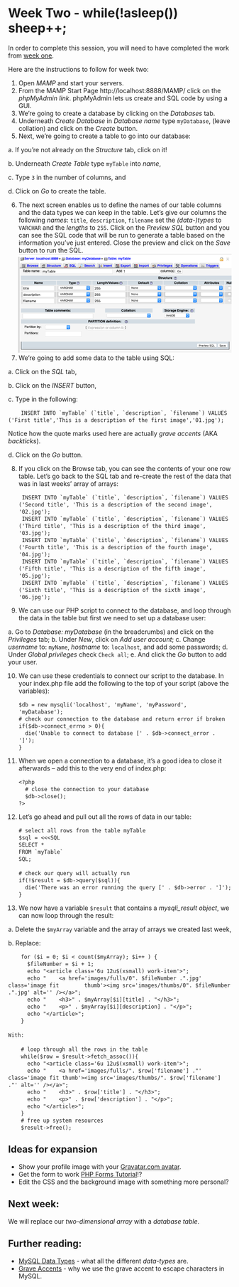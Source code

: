 # Week Two - while(!asleep()) sheep++;

In order to complete this session, you will need to have completed the work from [week one](./week-one/).

Here are the instructions to follow for week two:

1. Open *MAMP* and start your servers.
2. From the MAMP Start Page http://localhost:8888/MAMP/ click on the *phpMyAdmin link*. phpMyAdmin lets us create and SQL code by using a GUI.
3. We’re going to create a database by clicking on the *Databases* tab.
4.	Underneath *Create Database* in *Database name* type `myDatabase`, (leave collation) and click on the *Create* button.
5.	Next, we’re going to create a table to go into our database:

  a.	If you’re not already on the *Structure* tab, click on it!

  b.	Underneath *Create Table* type `myTable` into *name*,

  c.	Type `3` in the number of columns, and

  d.	Click on *Go* to create the table.

6. The next screen enables us to define the names of our table columns and the data types we can keep in the table.  Let’s give our columns the following *names*:
  `title`, `description`, `filename` set the *(data-)types* to `VARCHAR` and the *lengths* to `255`. Click on the *Preview SQL* button and you can see the SQL code that will be run to generate a table based on the information you’ve just entered.  Close the preview and click on the *Save* button to run the SQL.
![picture of PhpMyAdmin table structure](./Picture1.png)
7. We’re going to add some data to the table using SQL:

  a. Click on the *SQL* tab,

  b. Click on the *INSERT* button,

  c. Type in the following:

        INSERT INTO `myTable` (`title`, `description`, `filename`) VALUES ('First title','This is a description of the first image','01.jpg');

  Notice how the quote marks used here are actually *grave accents* (AKA *backticks*).

  d. Click on the *Go* button.

8. If you click on the Browse tab, you can see the contents of your one row table. Let’s go back to the SQL tab and re-create the rest of the data that was in last weeks’ array of arrays:

        INSERT INTO `myTable` (`title`, `description`, `filename`) VALUES ('Second title', 'This is a description of the second image', '02.jpg');
        INSERT INTO `myTable` (`title`, `description`, `filename`) VALUES ('Third title', 'This is a description of the third image', '03.jpg');
        INSERT INTO `myTable` (`title`, `description`, `filename`) VALUES ('Fourth title', 'This is a description of the fourth image', '04.jpg');
        INSERT INTO `myTable` (`title`, `description`, `filename`) VALUES ('Fifth title', 'This is a description of the fifth image', '05.jpg');
        INSERT INTO `myTable` (`title`, `description`, `filename`) VALUES ('Sixth title', 'This is a description of the sixth image', '06.jpg');

9. We can use our PHP script to connect to the database, and loop through the data in the table but first we need to set up a database user:

  a.  Go to *Database: myDatabase* (in the breadcrumbs) and click on the *Privileges* tab;
  b.	Under *New*, click on *Add user account*;
  c.	Change *username* to: `myName`, *hostname* to: `localhost`, and add some passwords;
  d.	Under *Global privileges* check `Check all`;
  e.	And click the *Go* button to add your user.

10. We can use these credentials to connect our script to the database.  In your index.php file add the following to the top of your script (above the variables):

        $db = new mysqli('localhost', 'myName', 'myPassword', 'myDatabase');
        # check our connection to the database and return error if broken
        if($db->connect_errno > 0){
          die('Unable to connect to database [' . $db->connect_error . ']');
        }
11. When we open a connection to a database, it’s a good idea to close it afterwards – add this to the very end of index.php:

        <?php
          # close the connection to your database
          $db->close();
        ?>

12. Let’s go ahead and pull out all the rows of data in our table:

        # select all rows from the table myTable
        $sql = <<<SQL
        SELECT *
        FROM `myTable`
        SQL;

        # check our query will actually run
        if(!$result = $db->query($sql)){
          die('There was an error running the query [' . $db->error . ']');
        }

13. We now have a variable `$result` that contains a *mysqli_result object*, we can now loop through the result:

  a.	Delete the `$myArray` variable and the array of arrays we created last week,

  b.	Replace:

        for ($i = 0; $i < count($myArray); $i++ ) {
          $fileNumber = $i + 1;
          echo "<article class='6u 12u$(xsmall) work-item'>";
          echo "	<a href='images/fulls/0". $fileNumber .".jpg' class='image fit        thumb'><img src='images/thumbs/0". $fileNumber .".jpg' alt='' /></a>";
          echo "	<h3>" . $myArray[$i][title] . "</h3>";
          echo "	<p>" . $myArray[$i][description] . "</p>";
          echo "</article>";
        }

    With:

        # loop through all the rows in the table
        while($row = $result->fetch_assoc()){
          echo "<article class='6u 12u$(xsmall) work-item'>";
          echo "	<a href='images/fulls/". $row['filename'] ."' class='image fit thumb'><img src='images/thumbs/". $row['filename'] ."' alt='' /></a>";
          echo "	<h3>" . $row['title'] . "</h3>";
          echo "	<p>" . $row['description'] . "</p>";
          echo "</article>";
        }
        # free up system resources
        $result->free();


## Ideas for expansion
* Show your profile image with your [Gravatar.com avatar](https://en.gravatar.com/site/implement/images/php/).
* Get the form to work [PHP Forms Tutorial](https://www.lynda.com/PHP-tutorials/Build-forms/587674/623963-4.html)!?
* Edit the CSS and the background image with something more personal?

## Next week:
We will replace our *two-dimensional array* with a *database table*.

## Further reading:
* [MySQL Data Types](https://dev.mysql.com/doc/refman/5.6/en/data-types.html) - what all the different *data-types* are.
* [Grave Accents](https://stackoverflow.com/questions/7857278/what-is-the-meaning-of-grave-accent-aka-backtick-quoted-characters-in-mysql) - why we use the grave accent to escape characters in MySQL.

